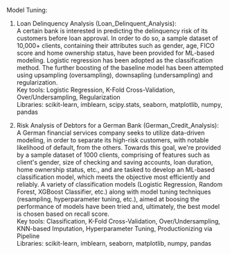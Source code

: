 Model Tuning:

1) Loan Delinquency Analysis (Loan_Delinquent_Analysis): <br>
A certain bank is interested in predicting the delinquency risk of its customers before loan approval. In order to do so,
a sample dataset of 10,000+ clients, containing their attributes such as gender, age, FICO score and home ownership status,
have been provided for ML-based modeling. Logistic regression has been adopted as the classification method. The further
boosting of the baseline model has been attempted using upsampling (oversampling), downsapling (undersampling) and 
regularization. <br>
Key tools: Logistic Regression, K-Fold Cross-Validation, Over/Undersampling, Regularization <br>
Libraries: scikit-learn, imblearn, scipy.stats, seaborn, matplotlib, numpy, pandas

1) Risk Analysis of Debtors for a German Bank (German_Credit_Analysis): <br>
A German financial services company seeks to utilize data-driven modeling, in order to separate its high-risk customers, with
notable likelihood of default, from the others. Towards this goal, we're provided by a sample dataset of 1000 clients, 
comprising of features such as client's gender, size of checking and saving accounts, loan duration, home ownership status,
etc., and are tasked to develop an ML-based classification model, which meets the objective most efficiently and reliably.
A variety of classification models (Logistic Regression, Random Forest, XGBoost Classifier, etc.) along with model tuning
techniques (resampling, hyperparameter tuning, etc.), aimed at boosing the performance of models have been tried and, ultimately,
the best model is chosen based on recall score. <br>
Key tools: Classification, K-Fold Cross-Validation, Over/Undersampling, KNN-based Imputation, Hyperparameter Tuning,
Productionizing via Pipeline <br>
Libraries: scikit-learn, imblearn, seaborn, matplotlib, numpy, pandas
